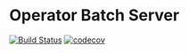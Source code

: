 # Operator Batch Server

[![Build Status](https://travis-ci.org/ashwinath/operator-batch.svg?branch=master)](https://travis-ci.org/ashwinath/operator-batch)
[![codecov](https://codecov.io/gh/ashwinath/operator-batch/branch/master/graph/badge.svg)](https://codecov.io/gh/ashwinath/operator-batch)
